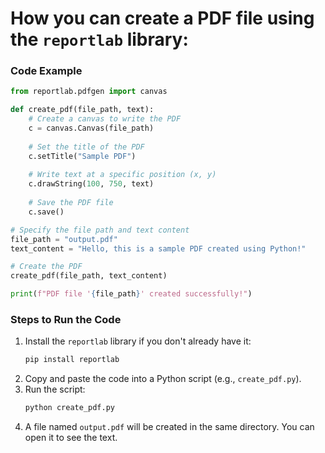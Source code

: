 # How you can create a PDF file using the `reportlab` library:

### Code Example
```python
from reportlab.pdfgen import canvas

def create_pdf(file_path, text):
    # Create a canvas to write the PDF
    c = canvas.Canvas(file_path)
    
    # Set the title of the PDF
    c.setTitle("Sample PDF")
    
    # Write text at a specific position (x, y)
    c.drawString(100, 750, text)
    
    # Save the PDF file
    c.save()

# Specify the file path and text content
file_path = "output.pdf"
text_content = "Hello, this is a sample PDF created using Python!"

# Create the PDF
create_pdf(file_path, text_content)

print(f"PDF file '{file_path}' created successfully!")
```

### Steps to Run the Code
1. Install the `reportlab` library if you don't already have it:
   ```bash
   pip install reportlab
   ```
2. Copy and paste the code into a Python script (e.g., `create_pdf.py`).
3. Run the script:
   ```bash
   python create_pdf.py
   ```
4. A file named `output.pdf` will be created in the same directory. You can open it to see the text.
